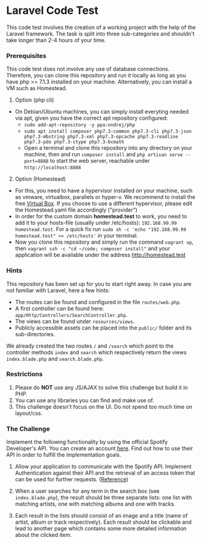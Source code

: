 # Laravel Code Test

This code test involves the creation of a working project with the help of the Laravel framework.
The task is split into three sub-categories and shouldn't take longer than 2-4 hours of your time.

### Prerequisites
This code test does not involve any use of database connections. Therefore, you can clone this repository and run it locally as long as you have php >= 7.1.3 installed on your machine. Alternatively, you can install a VM such as Homestead.

1. Option (php cli)
- On Debian/Ubuntu machines, you can simply install everyting needed via apt, given you have the correct apt repository configured:
    - `sudo add-apt-repository -y ppa:ondrej/php`    
    - `sudo apt install composer php7.3-common php7.3-cli php7.3-json php7.3-mbstring php7.3-xml php7.3-opcache php7.3-readline php7.3-pdo php7.3-ctype php7.3-bcmath`
    - Open a terminal and clone this repository into any directory on your machine, then and run `composer install` and `php artisan serve --port=8888` to start the web server, reachable under `http://localhost:8888`
2. Option (Homestead)
- For this, you need to have a hypervisor installed on your machine, such as vmware, virtualbox, parallels or hyper-v. We recommend to install the free [Virtual Box](https://www.virtualbox.org/wiki/Downloads). If you choose to use a different hypervisor, please edit the Homestead.yaml file accordingly ("provider")
- In order for the custom domain **homestead.test** to work, you need to add it to your hosts-file (usually under /etc/hosts): `192.168.99.99 homestead.test`. For a quick fix run `sudo sh -c 'echo "192.168.99.99 homestead.test" >> /etc/hosts'` in your terminal.
- Now you clone this repository and simply run the command `vagrant up`, then `vagrant ssh -c "cd ~/code; composer install"` and your application will be available under the address http://homestead.test


### Hints
This repository has been set up for you to start right away. In case you are not familiar with Laravel, here a few hints:
- The routes can be found and configured in the file `routes/web.php`.
- A first controller can be found here: `app/Http/Controllers/SearchController.php`.
- The views can be found under `resources/views`.
- Publicly accessible assets can be placed into the `public/` folder and its sub-directories.

We already created the two routes `/` and `/search` which point to the controller methods `index` and `search` which respectively return the views `index.blade.php` and `search.blade.php`.

### Restrictions
1. Please do **NOT** use any JS/AJAX to solve this challenge but build it in PHP. 
1. You can use any libraries you can find and make use of.
1. This challenge doesn't focus on the UI. Do not spend too much time on layout/css.

### The Challenge
Implement the following functionality by using the official Spotify Developer's API. You can create an account [here](https://developer.spotify.com/dashboard/). Find out how to use their API in order to fulfill the implementation goals.

1. Allow your application to communicate with the Spotify API. Implement Authentication against their API and the retrieval of an access token that can be used for further requests. ([Reference](https://developer.spotify.com/documentation/general/guides/authorization-guide/#client-credentials-flow))

1. When a user searches for any term in the search box (see `index.blade.php`), the result should be three separate lists: one list with matching artists, one with matching albums and one with tracks.

1. Each result in the lists should consist of an image and a title (name of artist, album or track respectively). Each result should be clickable and lead to another page which contains some more detailed information about the clicked item.
